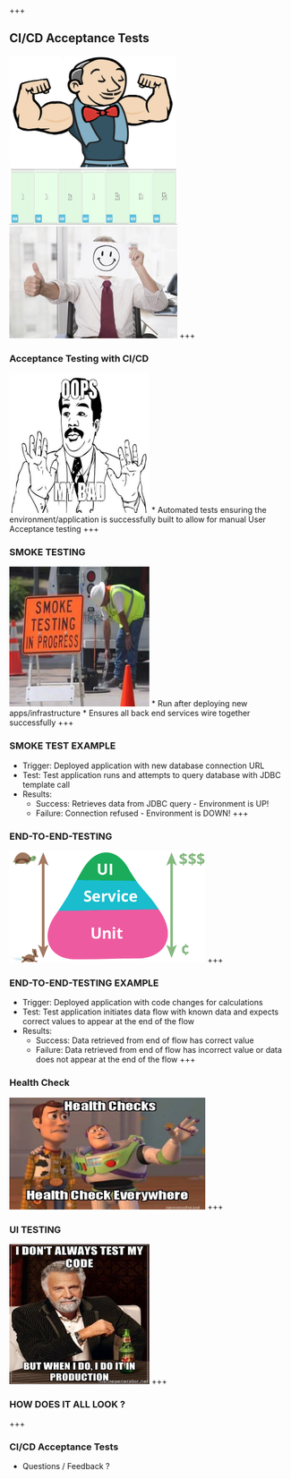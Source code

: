 +++
## CI/CD Acceptance Tests
<img src="./assets/championJenkins.jpeg" width="300" height="200"/>
<img src="./assets/passingJenkins.jpg" width="300" height="100"/>
<img src="./assets/yay.jpg" width="300" height="200"/>
+++

### Acceptance Testing with CI/CD
<img src="./assets/oops.jpg" width="250" height="250"/>
  * Automated tests ensuring the environment/application is successfully built to allow for manual User Acceptance testing
+++

### SMOKE TESTING
<img src="./assets/smoketest.jpg" width="250" height="250"/>
  * Run after deploying new apps/infrastructure
  * Ensures all back end services wire together successfully
+++

### SMOKE TEST EXAMPLE
  * Trigger: Deployed application with new database connection URL
  * Test: Test application runs and attempts to query database with JDBC template call
  * Results:
    * Success: Retrieves data from JDBC query - Environment is UP!
    * Failure: Connection refused - Environment is DOWN!
+++

### END-TO-END-TESTING
<img src="./assets/endToEnd.jpeg" width="350" height="200"/>
+++

### END-TO-END-TESTING EXAMPLE
  * Trigger: Deployed application with code changes for calculations
  * Test: Test application initiates data flow with known data and expects correct values to appear at the end of the flow
  * Results:
    * Success: Data retrieved from end of flow has correct value
    * Failure: Data retrieved from end of flow has incorrect value or data does not appear at the end of the flow
+++

### Health Check
<img src="./assets/health_check.jpg" width="350" height="200"/>
+++

### UI TESTING
<img src="./assets/dont-always-test.jpg" width="250" height="250" />
+++

### HOW DOES IT ALL LOOK ?
+++

### CI/CD Acceptance Tests
  * Questions / Feedback ?
